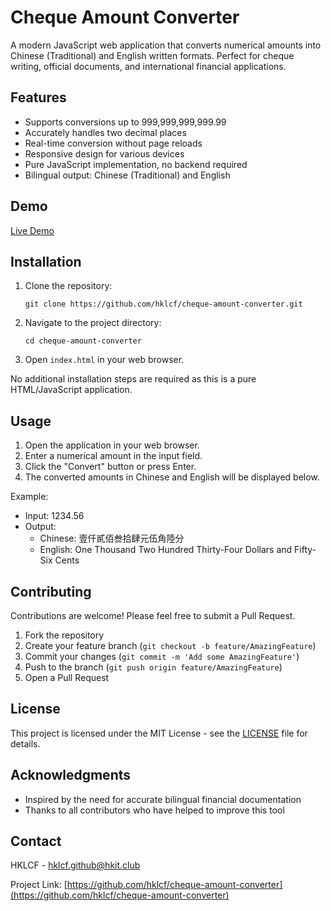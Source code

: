 # Cheque Amount Converter

A modern JavaScript web application that converts numerical amounts into Chinese (Traditional) and English written formats. Perfect for cheque writing, official documents, and international financial applications.

## Features

- Supports conversions up to 999,999,999,999.99
- Accurately handles two decimal places
- Real-time conversion without page reloads
- Responsive design for various devices
- Pure JavaScript implementation, no backend required
- Bilingual output: Chinese (Traditional) and English

## Demo

[Live Demo](https://hklcf.github.io/cheque-amount-converter/)

## Installation

1. Clone the repository:
   ```
   git clone https://github.com/hklcf/cheque-amount-converter.git
   ```
2. Navigate to the project directory:
   ```
   cd cheque-amount-converter
   ```
3. Open `index.html` in your web browser.

No additional installation steps are required as this is a pure HTML/JavaScript application.

## Usage

1. Open the application in your web browser.
2. Enter a numerical amount in the input field.
3. Click the "Convert" button or press Enter.
4. The converted amounts in Chinese and English will be displayed below.

Example:
- Input: 1234.56
- Output:
  - Chinese: 壹仟貳佰叁拾肆元伍角陸分
  - English: One Thousand Two Hundred Thirty-Four Dollars and Fifty-Six Cents

## Contributing

Contributions are welcome! Please feel free to submit a Pull Request.

1. Fork the repository
2. Create your feature branch (`git checkout -b feature/AmazingFeature`)
3. Commit your changes (`git commit -m 'Add some AmazingFeature'`)
4. Push to the branch (`git push origin feature/AmazingFeature`)
5. Open a Pull Request

## License

This project is licensed under the MIT License - see the [LICENSE](LICENSE) file for details.

## Acknowledgments

- Inspired by the need for accurate bilingual financial documentation
- Thanks to all contributors who have helped to improve this tool

## Contact

HKLCF - hklcf.github@hkit.club

Project Link: [https://github.com/hklcf/cheque-amount-converter](https://github.com/hklcf/cheque-amount-converter)

